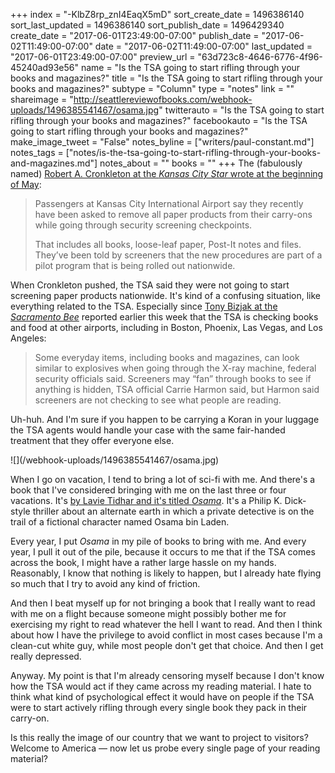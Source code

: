 +++
index = "-KlbZ8rp_znI4EaqX5mD"
sort_create_date = 1496386140
sort_last_updated = 1496386140
sort_publish_date = 1496429340
create_date = "2017-06-01T23:49:00-07:00"
publish_date = "2017-06-02T11:49:00-07:00"
date = "2017-06-02T11:49:00-07:00"
last_updated = "2017-06-01T23:49:00-07:00"
preview_url = "63d723c8-4646-6776-4f96-45240ad93e56"
name = "Is the TSA going to start rifling through your books and magazines?"
title = "Is the TSA going to start rifling through your books and magazines?"
subtype = "Column"
type = "notes"
link = ""
shareimage = "http://seattlereviewofbooks.com/webhook-uploads/1496385541467/osama.jpg"
twitterauto = "Is the TSA going to start rifling through your books and magazines?"
facebookauto = "Is the TSA going to start rifling through your books and magazines?"
make_image_tweet = "False"
notes_byline = ["writers/paul-constant.md"]
notes_tags = ["notes/is-the-tsa-going-to-start-rifling-through-your-books-and-magazines.md"]
notes_about = ""
books = ""
+++
The (fabulously named) [Robert A. Cronkleton at the *Kansas City Star* wrote at the beginning of May](http://www.kansascity.com/news/local/article148384019.html):

<blockquote><p>Passengers at Kansas City International Airport say they recently have been asked to remove all paper products from their carry-ons while going through security screening checkpoints.</p>

<p>That includes all books, loose-leaf paper, Post-It notes and files. They’ve been told by screeners that the new procedures are part of a pilot program that is being rolled out nationwide.</p></blockquote>

When Cronkleton pushed, the TSA said they were not going to start screening paper products nationwide. It's kind of a confusing situation, like everything related to the TSA. Especially since [Tony Bizjak at the *Sacramento Bee*](http://www.sacbee.com/news/local/article153673544.html) reported earlier this week that the TSA is checking books and food at other airports, including in Boston, Phoenix, Las Vegas, and Los Angeles:

<blockquote>Some everyday items, including books and magazines, can look similar to explosives when going through the X-ray machine, federal security officials said. Screeners may “fan” through books to see if anything is hidden, TSA official Carrie Harmon said, but Harmon said screeners are not checking to see what people are reading.</blockquote>

Uh-huh. And I'm sure if you happen to be carrying a Koran in your luggage the TSA agents would handle your case with the same fair-handed treatment that they offer everyone else.

<p class="image-left">![](/webhook-uploads/1496385541467/osama.jpg)</p>

When I go on vacation, I tend to bring a lot of sci-fi with me. And there's a book that I've considered bringing with me on the last three or four vacations. It's [by Lavie Tidhar and it's titled *Osama*](http://www.indiebound.org/book/9781781080757). It's a Philip K. Dick-style thriller about an alternate earth in which a private detective is on the trail of a fictional character named Osama bin Laden. 

Every year, I put *Osama* in my pile of books to bring with me. And every year, I pull it out of the pile, because it occurs to me that if the TSA comes across the book, I might have a rather large hassle on my hands. Reasonably, I know that nothing is likely to happen, but I already hate flying so much that I try to avoid any kind of friction. 

And then I beat myself up for not bringing a book that I really want to read with me on a flight because someone might possibly bother me for exercising my right to read whatever the hell I want to read. And then I think about how I have the privilege to avoid conflict in most cases because I'm a clean-cut white guy, while most people don't get that choice. And then I get really depressed.

Anyway. My point is that I'm already censoring myself because I don't know how the TSA would act if they came across my reading material. I hate to think what kind of psychological effect it would have on people if the TSA were to start actively rifling through every single book they pack in their carry-on. 

Is this really the image of our country that we want to project to visitors? Welcome to America — now let us probe every single page of your reading material?





